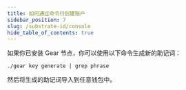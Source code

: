 ```yaml
---
title: 如何通过命令行创建账户
sidebar_position: 7
slug: /substrate-id/console
hide_table_of_contents: true
---
```


如果你已安装 Gear 节点，你可以使用以下命令生成新的助记词：

```
./gear key generate | grep phrase
```

然后将生成的助记词导入到任意钱包中。
